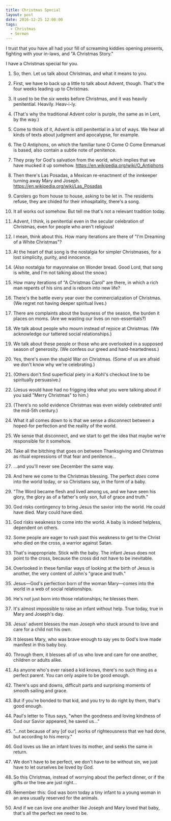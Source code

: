 ```yaml
---
title: Christmas Special
layout: post
date: 2016-12-25 12:00:00
tags: 
  - Christmas
  - Sermon
---
```


I trust that you have all had your fill of screaming kiddies opening presents, fighting with your in-laws, and "A Christmas Story."


I have a Christmas special for you.


<!--more-->


1. So, then. Let us talk about Christmas, and what it means to you.


2. First, we have to back up a little to talk about Advent, though. That's the four weeks leading up to Christmas.


3. It used to be the *six* weeks before Christmas, and it was heavily penitential. Heavily. Heav-i-ly.


4. (That's why the traditional Advent color is purple, the same as in Lent, by the way.) 


5. Come to think of it, Advent is still penitential in a lot of ways. We hear all kinds of texts about judgment and apocalypse, for example.


6. The O Antiphons, on which the familiar tune O Come O Come Emmanuel is based, also contain a subtle note of penitence.


7. They pray for God's salvation from the world, which implies that we have mucked it up somehow. https://en.wikipedia.org/wiki/O_Antiphons


8. Then there's Las Posadas, a Mexican re-enactment of the innkeeper turning away Mary and Joseph. https://en.wikipedia.org/wiki/Las_Posadas


9. Carolers go from house to house, asking to be let in. The residents refuse, they are chided for their inhospitality, there's a song.


10. It all works out somehow. But tell me that's not a relevant tradition today.


11. Advent, I think, is penitential even in the secular celebration of Christmas, even for people who aren't religious!


12. I mean, think about this. How many iterations are there of "I'm Dreaming of a White Christmas"?


13. At the heart of that song is the nostalgia for simpler Christmases, for a lost simplicity, purity, and innocence.


14. (Also nostalgia for mayonnaise on Wonder bread. Good Lord, that song is white, and I'm not talking about the snow.)


15. How many iterations of "A Christmas Carol" are there, in which a rich man repents of his sins and is reborn into new life?


16. There's the battle every year over the commercialization of Christmas. (We regret not having deeper spiritual lives.)


17. There are complaints about the busyness of the season, the burden it places on moms. (Are we wasting our lives on non-essentials?)


18. We talk about people who mourn instead of rejoice at Christmas. (We acknowledge our tattered social relationships.)


19. We talk about these people or those who are overlooked in a supposed season of generosity. (We confess our greed and hard-heartedness.)


20. Yes, there's even the stupid War on Christmas. (Some of us are afraid we don't know why we're celebrating.)


21. (Others don't find superficial piety in a Kohl's checkout line to be spiritually persuasive.)


22. (Jesus would have had no frigging idea what you were talking about if you said "Merry Christmas" to him.)


23. (There's no solid evidence Christmas was even widely celebrated until the mid-5th century.)


24. What it all comes down to is that we sense a disconnect between a hoped-for perfection and the reality of the world.


25. We sense that disconnect, and we start to get the idea that maybe we're responsible for it somehow.


26. Take all the bitching that goes on between Thanksgiving and Christmas as ritual expressions of that fear and penitence…


27. …and you'll never see December the same way.


28. And here we come to the Christmas blessing. The perfect *does* come into the world today, or so Christians say, in the form of a baby.


29. "The Word became flesh and lived among us, and we have seen his glory, the glory as of a father's only son, full of grace and truth."


30. God risks contingency to bring Jesus the savior into the world. He could have died. Mary could have died.


31. God risks weakness to come into the world. A baby is indeed helpless, dependent on others.


32. Some people are eager to rush past this weakness to get to the Christ who died on the cross, a warrior against Satan.


33. That's inappropriate. Stick with the baby. The infant Jesus does not point to the cross, because the cross did not have to be inevitable.


34. Overlooked in these familiar ways of looking at the birth of Jesus is another, the very content of John's "grace and truth."


35. Jesus—God's perfection born of the woman Mary—comes into the world in a web of social relationships.


36. He's not just born into those relationships; he blesses them.


37. It's almost impossible to raise an infant without help. True today, true in Mary and Joseph's day.


38. Jesus' advent blesses the man Joseph who stuck around to love and care for a child not his own.


39. It blesses Mary, who was brave enough to say yes to God's love made manifest in this baby boy.


40. Through them, it blesses all of us who love and care for one another, children or adults alike.


41. As anyone who's ever raised a kid knows, there's no such thing as a perfect parent. You can only aspire to be good enough.


42. There's ups and downs, difficult parts and surprising moments of smooth sailing and grace.


43. But if you're bonded to that kid, and you try to do right by them, that's good enough.


44. Paul's letter to Titus says, "when the goodness and loving kindness of God our Savior appeared, he saved us…"


45. "…not because of any [of our] works of righteousness that we had done, but according to his mercy."


46. God loves us like an infant loves its mother, and seeks the same in return.


47. We don't have to be perfect, we don't have to be without sin, we just have to let ourselves be loved by God.


48. So this Christmas, instead of worrying about the perfect dinner, or if the gifts or the tree are just right…


49. Remember this: God was born today a tiny infant to a young woman in an area usually reserved for the animals.


50. And if we can love one another like Joseph and Mary loved that baby, that's all the perfect we need to be.